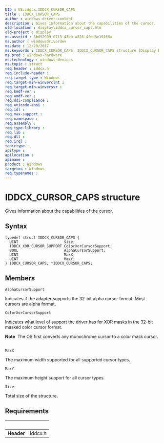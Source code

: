 ```yaml
---
UID : NS:iddcx.IDDCX_CURSOR_CAPS
title : IDDCX_CURSOR_CAPS
author : windows-driver-content
description : Gives information about the capabilities of the cursor.
old-location : display\iddcx_cursor_caps.htm
old-project : display
ms.assetid : 3bd92999-07f3-43bb-a826-4fea3e19168a
ms.author : windowsdriverdev
ms.date : 12/29/2017
ms.keywords : IDDCX_CURSOR_CAPS, IDDCX_CURSOR_CAPS structure [Display Devices], display.iddcx_cursor_caps, iddcx/IDDCX_CURSOR_CAPS
ms.prod : windows-hardware
ms.technology : windows-devices
ms.topic : struct
req.header : iddcx.h
req.include-header : 
req.target-type : Windows
req.target-min-winverclnt : 
req.target-min-winversvr : 
req.kmdf-ver : 
req.umdf-ver : 
req.ddi-compliance : 
req.unicode-ansi : 
req.idl : 
req.max-support : 
req.namespace : 
req.assembly : 
req.type-library : 
req.lib : 
req.dll : 
req.irql : 
topictype : 
apitype : 
apilocation : 
apiname : 
product : Windows
targetos : Windows
req.typenames : 
---
```


# IDDCX_CURSOR_CAPS structure
Gives information about the capabilities of the cursor.

## Syntax
````
typedef struct IDDCX_CURSOR_CAPS {
  UINT                     Size;
  IDDCX_XOR_CURSOR_SUPPORT ColorXorCursorSupport;
  BOOL                     AlphaCursorSupport;
  UINT                     MaxX;
  UINT                     MaxY;
} IDDCX_CURSOR_CAPS, *IDDCX_CURSOR_CAPS;
````

## Members


`AlphaCursorSupport`

Indicates if the adapter supports the 32-bit alpha cursor format. Most cursors are alpha format.

`ColorXorCursorSupport`

Indicates what level of support the driver has for XOR masks in the 32-bit masked color cursor format.
<div class="alert"><b>Note</b>  The OS first converts any monochrome cursor to a color mask cursor.</div><div> </div>

`MaxX`

The maximum width supported for all supported cursor types.

`MaxY`

The maximum height support for all cursor types.

`Size`

Total size of the structure.


## Requirements
| &nbsp; | &nbsp; |
| ---- |:---- |
| **Header** | iddcx.h |